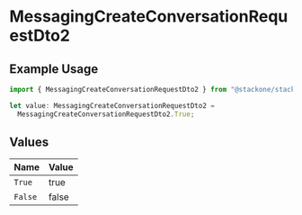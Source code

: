 # MessagingCreateConversationRequestDto2

## Example Usage

```typescript
import { MessagingCreateConversationRequestDto2 } from "@stackone/stackone-client-ts/sdk/models/shared";

let value: MessagingCreateConversationRequestDto2 =
  MessagingCreateConversationRequestDto2.True;
```

## Values

| Name    | Value   |
| ------- | ------- |
| `True`  | true    |
| `False` | false   |